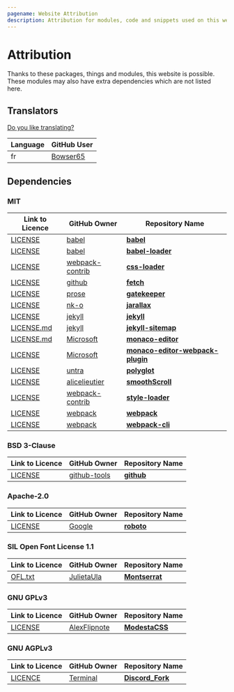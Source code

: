 ```yaml
---
pagename: Website Attribution
description: Attribution for modules, code and snippets used on this website
---
```


# Attribution
Thanks to these packages, things and modules, this website is possible.
These modules may also have extra dependencies which are not listed here.

## Translators
[Do you like translating?](/docs/locale)

Language | GitHub User
-------- | -----------
fr       | [Bowser65](https://github.com/Bowser65)

## Dependencies

### MIT

| Link to Licence | GitHub Owner | Repository Name |
| --------------- | ------------ | --------------- |
| [LICENSE](https://github.com/babel/babel/blob/master/LICENSE) | [babel](https://github.com/babel) | [**babel**](https://github.com/babel/babel) |
| [LICENSE](https://github.com/babel/babel-loader/blob/master/LICENSE) | [babel](https://github.com/babel) | [**babel-loader**](https://github.com/babel/babel-loader) |
| [LICENSE](https://github.com/webpack-contrib/css-loader/blob/master/LICENSE) | [webpack-contrib](https://github.com/webpack-contrib) | [**css-loader**](https://github.com/webpack-contrib/css-loader) |
| [LICENSE](https://github.com/github/fetch/blob/master/LICENSE) | [github](https://github.com/github) | [**fetch**](https://github.com/github/fetch) |
| [LICENSE](https://github.com/prose/gatekeeper/blob/development/LICENSE) | [prose](https://github.com/prose/gatekeeper) | [**gatekeeper**](https://github.com/prose/gatekeeper) |
| [LICENSE](https://github.com/nk-o/jarallax/blob/master/LICENSE) | [nk-o](https://github.com/nk-o) | [**jarallax**](https://github.com/nk-o/jarallax) |
| [LICENSE](https://github.com/jekyll/jekyll/blob/master/LICENSE) | [jekyll](https://github.com/jekyll) | [**jekyll**](https://github.com/jekyll/jekyll) |
| [LICENSE.md](https://github.com/jekyll/jekyll-sitemap/blob/master/LICENSE.md) | [jekyll](https://github.com/jekyll) | [**jekyll-sitemap**](https://github.com/jekyll/jekyll-sitemap) |
| [LICENSE.md](https://github.com/Microsoft/monaco-editor/blob/master/LICENSE.md) | [Microsoft](https://github.com/Microsoft) | [**monaco-editor**](https://github.com/Microsoft/monaco-editor) |
| [LICENSE](https://github.com/Microsoft/monaco-editor-webpack-plugin/blob/master/LICENSE) | [Microsoft](https://github.com/Microsoft) | [**monaco-editor-webpack-plugin**](https://github.com/Microsoft/monaco-editor-webpack-plugin) |
| [LICENSE](https://github.com/untra/polyglot/blob/master/LICENSE) | [untra](https://github.com/untra) | [**polyglot**](https://github.com/untra/polyglot) |
| [LICENSE](https://github.com/alicelieutier/smoothScroll/blob/master/LICENSE) | [alicelieutier](https://github.com/alicelieutier) | [**smoothScroll**](https://github.com/alicelieutier/smoothScroll) |
| [LICENSE](https://github.com/webpack-contrib/style-loader/blob/master/LICENSE) | [webpack-contrib](https://github.com/webpack-contrib) | [**style-loader**](https://github.com/webpack-contrib/style-loader) |
| [LICENSE](https://github.com/webpack/webpack/blob/master/LICENSE) | [webpack](https://github.com/webpack) | [**webpack**](https://github.com/webpack/webpack) |
| [LICENSE](https://github.com/webpack/webpack-cli/LICENSE) | [webpack](https://github.com/webpack) | [**webpack-cli**](https://github.com/webpack/webpack-cli) |

### BSD 3-Clause

Link to Licence | GitHub Owner | Repository Name
--------------- | ------------ | ---------------
[LICENSE](https://github.com/github-tools/github/blob/master/LICENSE) | [github-tools](https://github.com/github-tools) | [**github**](https://github.com/github-tools/github)

### Apache-2.0

Link to Licence | GitHub Owner | Repository Name
--------------- | ------------ | ---------------
[LICENSE](https://github.com/google/roboto/blob/master/LICENSE) | [Google](https://github.com/google) | [**roboto**](https://github.com/google/roboto/)

### SIL Open Font License 1.1

Link to Licence | GitHub Owner | Repository Name
--------------- | ------------ | ---------------
[OFL.txt](https://github.com/JulietaUla/Montserrat/blob/master/OFL.txt) | [JulietaUla](https://github.com/JulietaUla) | [**Montserrat**](https://github.com/JulietaUla/Montserrat)

### GNU GPLv3

Link to Licence | GitHub Owner | Repository Name
--------------- | ------------ | ---------------
[LICENSE](https://github.com/AlexFlipnote/ModestaCSS/blob/master/LICENSE) | [AlexFlipnote](https://github.com/AlexFlipnote) | [**ModestaCSS**](https://github.com/AlexFlipnote/ModestaCSS)

### GNU AGPLv3

Link to Licence | GitHub Owner | Repository Name
--------------- | ------------ | ---------------
[LICENCE](https://github.com/Terminal/Discord_Fork/blob/master/LICENCE) | [Terminal](https://github.com/Terminal) | [**Discord_Fork**](https://github.com/Terminal/Discord_Fork)

<!-- Stan Loona, Stan Talent -->
